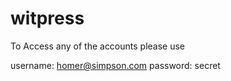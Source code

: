 # witpress

To Access any of the accounts please use 

username: homer@simpson.com 
password: secret
